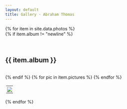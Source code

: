 ```yaml
---
layout: default
title: Gallery · Abraham Thomas
---
```


<head>
<style>

#content {
  margin-top: 15px;
}

table {
  border-collapse: collapse;
}
table, th, td {
  padding: 3px;
  line-height: 0;
}
</style>
</head>

<body>

<!--
{% for item in site.data.photos %}   
  {% if item.album != "newline" %}  
     <a href="/gallery#{{ item.album }}"> {{item.album}} &emsp; &emsp;</a>
  {% endif %}
{% endfor %}
-->

{% for item in site.data.photos %}   
  {% if item.album != "newline" %}
    <br/>
    <br/>
    <br/>
    <h2 id="{{ item.album }}"> {{ item.album }} </h2>
    <br/>
  {% endif %}
    <table>
      <tr>
        {% for pic in item.pictures %} 
          <td><a href="{{ pic.link }}"><img src="{{ pic.smol }}" width="{{ pic.width }}"></a></td>
        {% endfor %}
      </tr>
    </table>
{% endfor %}
<br/>
<br/>
<br/>

</body>
